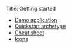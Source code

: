 Title: Getting started

- [Demo application](demo-app.html)
- [Quickstart archetype](quickstart-archetype.html)
- [Cheat sheet](cheat-sheet.html)
- [Icons](icons.html)
